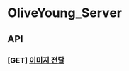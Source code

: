 # OliveYoung_Server

## API
### [GET] [이미지 전달](https://github.com/BE-SOPT-28th-OliveYoung-Redesign/OliveYoung_Server/wiki/readImage)

